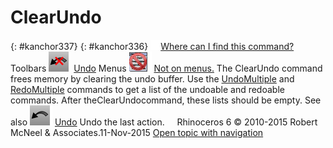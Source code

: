---
---


# ClearUndo
{: #kanchor337}
{: #kanchor336}
 [![images/transparent.gif](images/transparent.gif)Where can I find this command?](javascript:void(0);) Toolbars
![images/clearundo.png](images/clearundo.png) [Undo](undo-toolbar.html) 
Menus
![images/-no-menu-item.png](images/-no-menu-item.png) [Not on menus.](menuwhattodo.html) 
The ClearUndo command frees memory by clearing the undo buffer.
Use the [UndoMultiple](undo.html#undomultiple) and [RedoMultiple](undo.html#redomultiple) commands to get a list of the undoable and redoable commands. After theClearUndocommand, these lists should be empty.
See also
![images/undo.png](images/undo.png) [Undo](undo.html) 
Undo the last action.
&#160;
&#160;
Rhinoceros 6 © 2010-2015 Robert McNeel &amp; Associates.11-Nov-2015
 [Open topic with navigation](clearundo.html) 

